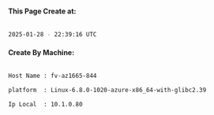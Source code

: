 
   
#### This Page Create at:

```bash

2025-01-28 - 22:39:16 UTC

```

#### Create By Machine:

```bash

Host Name : fv-az1665-844

platform  : Linux-6.8.0-1020-azure-x86_64-with-glibc2.39

Ip Local  : 10.1.0.80

```

